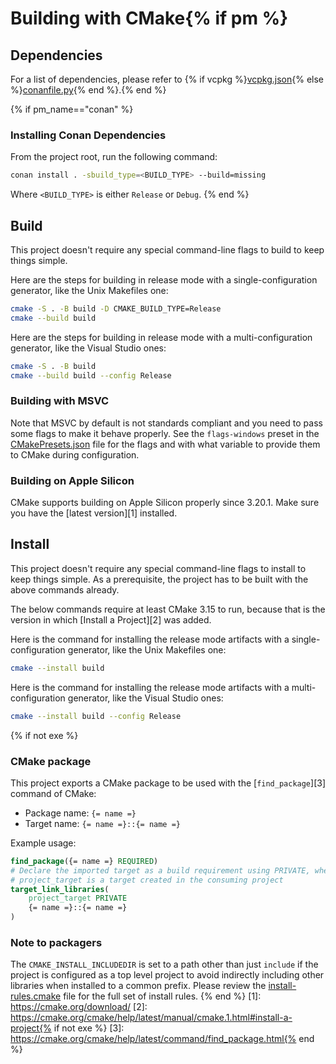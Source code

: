# Building with CMake{% if pm %}

## Dependencies

For a list of dependencies, please refer to {% if vcpkg %}[vcpkg.json](vcpkg.json){% else %}[conanfile.py](conanfile.py){% end %}.{% end %}

{% if pm_name=="conan" %}
### Installing Conan Dependencies
From the project root, run the following command:

```sh
conan install . -sbuild_type=<BUILD_TYPE> --build=missing
```

Where `<BUILD_TYPE>` is either `Release` or `Debug`.
{% end %}

## Build

This project doesn't require any special command-line flags to build to keep
things simple.

Here are the steps for building in release mode with a single-configuration
generator, like the Unix Makefiles one:

```sh
cmake -S . -B build -D CMAKE_BUILD_TYPE=Release
cmake --build build
```

Here are the steps for building in release mode with a multi-configuration
generator, like the Visual Studio ones:

```sh
cmake -S . -B build
cmake --build build --config Release
```

### Building with MSVC

Note that MSVC by default is not standards compliant and you need to pass some
flags to make it behave properly. See the `flags-windows` preset in the
[CMakePresets.json](CMakePresets.json) file for the flags and with what
variable to provide them to CMake during configuration.

### Building on Apple Silicon

CMake supports building on Apple Silicon properly since 3.20.1. Make sure you
have the [latest version][1] installed.

## Install

This project doesn't require any special command-line flags to install to keep
things simple. As a prerequisite, the project has to be built with the above
commands already.

The below commands require at least CMake 3.15 to run, because that is the
version in which [Install a Project][2] was added.

Here is the command for installing the release mode artifacts with a
single-configuration generator, like the Unix Makefiles one:

```sh
cmake --install build
```

Here is the command for installing the release mode artifacts with a
multi-configuration generator, like the Visual Studio ones:

```sh
cmake --install build --config Release
```
{% if not exe %}
### CMake package

This project exports a CMake package to be used with the [`find_package`][3]
command of CMake:

* Package name: `{= name =}`
* Target name: `{= name =}::{= name =}`

Example usage:

```cmake
find_package({= name =} REQUIRED)
# Declare the imported target as a build requirement using PRIVATE, where
# project_target is a target created in the consuming project
target_link_libraries(
    project_target PRIVATE
    {= name =}::{= name =}
)
```

### Note to packagers

The `CMAKE_INSTALL_INCLUDEDIR` is set to a path other than just `include` if
the project is configured as a top level project to avoid indirectly including
other libraries when installed to a common prefix. Please review the
[install-rules.cmake](cmake/install-rules.cmake) file for the full set of
install rules.
{% end %}
[1]: https://cmake.org/download/
[2]: https://cmake.org/cmake/help/latest/manual/cmake.1.html#install-a-project{% if not exe %}
[3]: https://cmake.org/cmake/help/latest/command/find_package.html{% end %}
